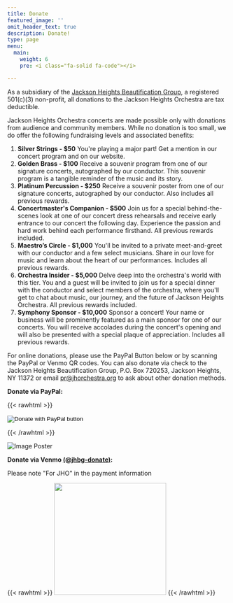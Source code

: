 ```yaml
---
title: Donate
featured_image: ''
omit_header_text: true
description: Donate!
type: page
menu:
  main:
    weight: 6
    pre: <i class="fa-solid fa-code"></i>

---
```

As a subsidiary of the [Jackson Heights Beautification
Group](https://www.jhbg.org/), a registered 501(c)(3) non-profit, all donations
to the Jackson Heights Orchestra are tax deductible.

Jackson Heights Orchestra concerts are made possible only with donations from
audience and community members. While no donation is too small, we do offer the
following fundraising levels and associated benefits:

1. **Silver Strings - $50** You're playing a major part! Get a mention in our concert program and on our website.
2. **Golden Brass - $100** Receive a souvenir program from one of our signature
concerts, autographed by our conductor. This souvenir program is a tangible
reminder of the music and its story. 
3. **Platinum Percussion - $250** Receive a souvenir poster from one of our signature concerts, autographed by our conductor. Also includes all previous rewards.
4. **Concertmaster's Companion - $500** Join us for a special behind-the-scenes look at one of our concert dress rehearsals and receive early entrance to our concert the following day. Experience the passion and hard work behind each performance firsthand. All previous rewards included.
5. **Maestro’s Circle - $1,000** You'll be invited to a private meet-and-greet with our conductor and a few select musicians. Share in our love for music and learn about the heart of our performances. Includes all previous rewards.
6. **Orchestra Insider - $5,000** Delve deep into the orchestra's world with this tier. You and a guest will be invited to join us for a special dinner with the conductor and select members of the orchestra, where you'll get to chat about music, our journey, and the future of Jackson Heights Orchestra. All previous rewards included.
7. **Symphony Sponsor - $10,000** Sponsor a concert! Your name or business will be prominently featured as a main sponsor for one of our concerts. You will receive accolades during the concert's opening and will also be presented with a special plaque of appreciation. Includes all previous rewards.

For online donations, please use the PayPal Button below or by scanning the
PayPal or Venmo QR codes. You can also donate via check to the Jackson Heights Beautification Group, P.O. Box 720253, Jackson Heights, NY 11372 or email pr@jhorchestra.org to ask about other donation methods.

**Donate via PayPal:**

{{< rawhtml >}}
<form action="https://www.paypal.com/donate" method="post" target="_top">
<input type="hidden" name="hosted_button_id" value="4EVUYR4PTU94C" />
<input type="image" src="https://www.paypalobjects.com/en_US/i/btn/btn_donate_LG.gif" border="0" name="submit" title="PayPal - The safer, easier way to pay online!" alt="Donate with PayPal button" />
<img decoding="async" loading="lazy" alt="" border="0" src="https://www.paypal.com/en_US/i/scr/pixel.gif" width="1" height="1" />
</form>
{{< /rawhtml >}}

![Image Poster](/images/JHO_Paypal_Donate_QR_Code.png)

**Donate via Venmo [\(@jhbg-donate\)](https://venmo.com/u/jhbg-donate):**

Please note "For JHO" in the payment information

{{< rawhtml >}}
<img src="/images/JHBG_Venmo_Donate_QR_Code.png" width="256" height="256" />
{{< /rawhtml >}}
